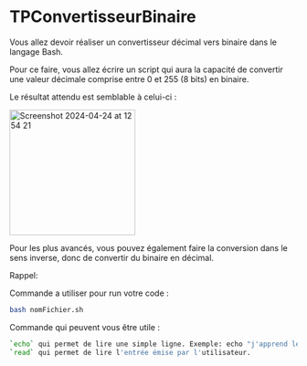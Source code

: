 # TPConvertisseurBinaire

Vous allez devoir réaliser un convertisseur décimal vers binaire dans le langage Bash.

Pour ce faire, vous allez écrire un script qui aura la capacité de convertir une valeur décimale comprise entre 0 et 255 (8 bits) en binaire.

Le résultat attendu est semblable à celui-ci :

<img width="220" alt="Screenshot 2024-04-24 at 12 54 21" src="https://github.com/robin-debry/TPConvertisseurBinaire/assets/91249812/9c2f6859-2cf2-4bcf-9097-cda9b58ec7c2">

Pour les plus avancés, vous pouvez également faire la conversion dans le sens inverse, donc de convertir du binaire en décimal.

Rappel: 

Commande a utiliser pour run votre code : 
```bash 
bash nomFichier.sh
```

Commande qui peuvent vous être utile :
```bash
`echo` qui permet de lire une simple ligne. Exemple: echo "j'apprend le bash". 
`read` qui permet de lire l'entrée émise par l'utilisateur.
``` 





